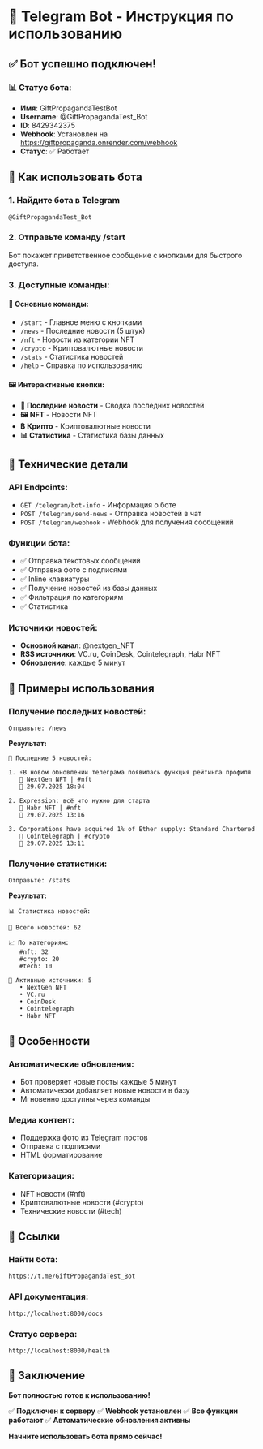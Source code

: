 # 🤖 Telegram Bot - Инструкция по использованию

## ✅ Бот успешно подключен!

### 📊 Статус бота:
- **Имя**: GiftPropagandaTestBot
- **Username**: @GiftPropagandaTest_Bot
- **ID**: 8429342375
- **Webhook**: Установлен на https://giftpropaganda.onrender.com/webhook
- **Статус**: ✅ Работает

## 🚀 Как использовать бота

### 1. **Найдите бота в Telegram**
```
@GiftPropagandaTest_Bot
```

### 2. **Отправьте команду /start**
Бот покажет приветственное сообщение с кнопками для быстрого доступа.

### 3. **Доступные команды:**

#### 📰 **Основные команды:**
- `/start` - Главное меню с кнопками
- `/news` - Последние новости (5 штук)
- `/nft` - Новости из категории NFT
- `/crypto` - Криптовалютные новости
- `/stats` - Статистика новостей
- `/help` - Справка по использованию

#### 🖼️ **Интерактивные кнопки:**
- **📰 Последние новости** - Сводка последних новостей
- **🖼️ NFT** - Новости NFT
- **₿ Крипто** - Криптовалютные новости
- **📊 Статистика** - Статистика базы данных

## 🔧 Технические детали

### **API Endpoints:**
- `GET /telegram/bot-info` - Информация о боте
- `POST /telegram/send-news` - Отправка новостей в чат
- `POST /telegram/webhook` - Webhook для получения сообщений

### **Функции бота:**
- ✅ Отправка текстовых сообщений
- ✅ Отправка фото с подписями
- ✅ Inline клавиатуры
- ✅ Получение новостей из базы данных
- ✅ Фильтрация по категориям
- ✅ Статистика

### **Источники новостей:**
- **Основной канал**: @nextgen_NFT
- **RSS источники**: VC.ru, CoinDesk, Cointelegraph, Habr NFT
- **Обновление**: каждые 5 минут

## 📱 Примеры использования

### **Получение последних новостей:**
```
Отправьте: /news
```

**Результат:**
```
📰 Последние 5 новостей:

1. ⚡️В новом обновлении телеграма появилась функция рейтинга профиля
   📍 NextGen NFT | #nft
   📅 29.07.2025 18:04

2. Expression: всё что нужно для старта
   📍 Habr NFT | #nft
   📅 29.07.2025 13:16

3. Corporations have acquired 1% of Ether supply: Standard Chartered
   📍 Cointelegraph | #crypto
   📅 29.07.2025 13:11
```

### **Получение статистики:**
```
Отправьте: /stats
```

**Результат:**
```
📊 Статистика новостей:

📰 Всего новостей: 62

📈 По категориям:
   #nft: 32
   #crypto: 20
   #tech: 10

📡 Активные источники: 5
   • NextGen NFT
   • VC.ru
   • CoinDesk
   • Cointelegraph
   • Habr NFT
```

## 🎯 Особенности

### **Автоматические обновления:**
- Бот проверяет новые посты каждые 5 минут
- Автоматически добавляет новые новости в базу
- Мгновенно доступны через команды

### **Медиа контент:**
- Поддержка фото из Telegram постов
- Отправка с подписями
- HTML форматирование

### **Категоризация:**
- NFT новости (#nft)
- Криптовалютные новости (#crypto)
- Технические новости (#tech)

## 🔗 Ссылки

### **Найти бота:**
```
https://t.me/GiftPropagandaTest_Bot
```

### **API документация:**
```
http://localhost:8000/docs
```

### **Статус сервера:**
```
http://localhost:8000/health
```

## 🎉 Заключение

**Бот полностью готов к использованию!**

✅ **Подключен к серверу**
✅ **Webhook установлен**
✅ **Все функции работают**
✅ **Автоматические обновления активны**

**Начните использовать бота прямо сейчас!** 